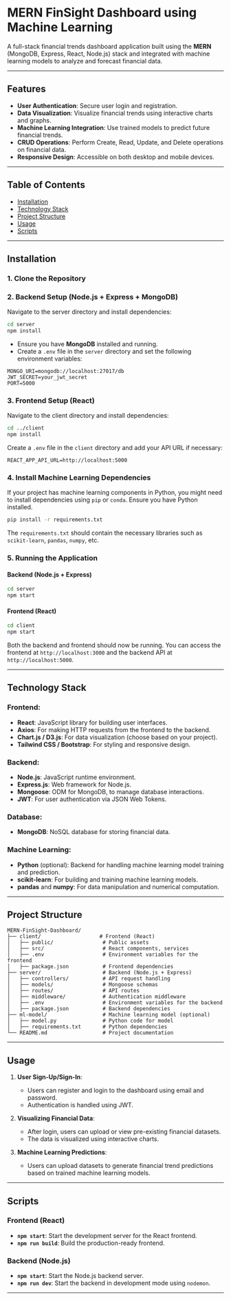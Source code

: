 
# MERN FinSight Dashboard using Machine Learning

A full-stack financial trends dashboard application built using the **MERN** (MongoDB, Express, React, Node.js) stack and integrated with machine learning models to analyze and forecast financial data.

---

## Features
- **User Authentication**: Secure user login and registration.
- **Data Visualization**: Visualize financial trends using interactive charts and graphs.
- **Machine Learning Integration**: Use trained models to predict future financial trends.
- **CRUD Operations**: Perform Create, Read, Update, and Delete operations on financial data.
- **Responsive Design**: Accessible on both desktop and mobile devices.

---

## Table of Contents
- [Installation](#installation)
- [Technology Stack](#technology-stack)
- [Project Structure](#project-structure)
- [Usage](#usage)
- [Scripts](#scripts)

---

## Installation

### 1. Clone the Repository

### 2. Backend Setup (Node.js + Express + MongoDB)

Navigate to the server directory and install dependencies:

```bash
cd server
npm install
```

- Ensure you have **MongoDB** installed and running.
- Create a `.env` file in the `server` directory and set the following environment variables:

```
MONGO_URI=mongodb://localhost:27017/db
JWT_SECRET=your_jwt_secret
PORT=5000
```

### 3. Frontend Setup (React)

Navigate to the client directory and install dependencies:

```bash
cd ../client
npm install
```

Create a `.env` file in the `client` directory and add your API URL if necessary:

```
REACT_APP_API_URL=http://localhost:5000
```

### 4. Install Machine Learning Dependencies

If your project has machine learning components in Python, you might need to install dependencies using `pip` or `conda`. Ensure you have Python installed.

```bash
pip install -r requirements.txt
```

The `requirements.txt` should contain the necessary libraries such as `scikit-learn`, `pandas`, `numpy`, etc.

### 5. Running the Application

#### Backend (Node.js + Express)

```bash
cd server
npm start
```

#### Frontend (React)

```bash
cd client
npm start
```

Both the backend and frontend should now be running. You can access the frontend at `http://localhost:3000` and the backend API at `http://localhost:5000`.

---

## Technology Stack

### Frontend:
- **React**: JavaScript library for building user interfaces.
- **Axios**: For making HTTP requests from the frontend to the backend.
- **Chart.js / D3.js**: For data visualization (choose based on your project).
- **Tailwind CSS / Bootstrap**: For styling and responsive design.

### Backend:
- **Node.js**: JavaScript runtime environment.
- **Express.js**: Web framework for Node.js.
- **Mongoose**: ODM for MongoDB, to manage database interactions.
- **JWT**: For user authentication via JSON Web Tokens.

### Database:
- **MongoDB**: NoSQL database for storing financial data.

### Machine Learning:
- **Python** (optional): Backend for handling machine learning model training and prediction.
- **scikit-learn**: For building and training machine learning models.
- **pandas** and **numpy**: For data manipulation and numerical computation.

---

## Project Structure

```
MERN-FinSight-Dashboard/
├── client/                   # Frontend (React)
│   ├── public/                # Public assets
│   ├── src/                   # React components, services
│   ├── .env                   # Environment variables for the frontend
│   ├── package.json           # Frontend dependencies
├── server/                    # Backend (Node.js + Express)
│   ├── controllers/           # API request handling
│   ├── models/                # Mongoose schemas
│   ├── routes/                # API routes
│   ├── middleware/            # Authentication middleware
│   ├── .env                   # Environment variables for the backend
│   ├── package.json           # Backend dependencies
├── ml-model/                  # Machine learning model (optional)
│   ├── model.py               # Python code for model
│   ├── requirements.txt       # Python dependencies
└── README.md                  # Project documentation
```

---

## Usage

1. **User Sign-Up/Sign-In**: 
   - Users can register and login to the dashboard using email and password.
   - Authentication is handled using JWT.

2. **Visualizing Financial Data**:
   - After login, users can upload or view pre-existing financial datasets.
   - The data is visualized using interactive charts.

3. **Machine Learning Predictions**:
   - Users can upload datasets to generate financial trend predictions based on trained machine learning models.

---

## Scripts

### Frontend (React)
- **`npm start`**: Start the development server for the React frontend.
- **`npm run build`**: Build the production-ready frontend.

### Backend (Node.js)
- **`npm start`**: Start the Node.js backend server.
- **`npm run dev`**: Start the backend in development mode using `nodemon`.

---
